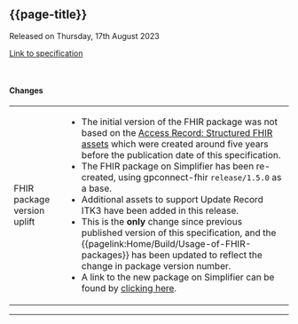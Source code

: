 ## {{page-title}}

<span class="nhsd-a-tag nhsd-a-tag--bg-light-blue">Released on Thursday, 17th August 2023</span>

[Link to specification](https://simplifier.net/guide/gp-connect--update-record--itk3/Home/Introduction/Release-notes?version=1.1.1-public-beta)

<br />

#### Changes

<table data-responsive>
    <tbody>
        <!-- Handling vital signs -->
        <tr>
            <td class="nhsd-m-table__highlighted-items">
                FHIR package version uplift
            </td>
            <td>
                <ul>
                    <li>The initial version of the FHIR package was not based on the <a href="https://github.com/nhsconnect/gpconnect-fhir/tree/release/1.5.0">Access Record: Structured FHIR assets</a> which were created around five years before the publication date of this specification.</li>
                    <li>The FHIR package on Simplifier has been re-created, using gpconnect-fhir <code>release/1.5.0</code> as a base.</li>
                    <li>Additional assets to support Update Record ITK3 have been added in this release.</li>
                    <li>This is the <b>only</b> change since previous published version of this specification, and the {{pagelink:Home/Build/Usage-of-FHIR-packages}} has been updated to reflect the change in package version number.</li>
                    <li>A link to the new package on Simplifier can be found by <a href="https://simplifier.net/packages/gpc.stu3.fhir-assets/1.1.1">clicking here</a>.</li>
                </ul>
            </td>
        </tr>
    </tbody>
</table>

---